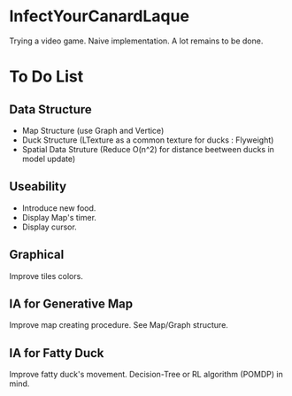 # InfectYourCanardLaque
Trying a video game.
Naive implementation. A lot remains to be done.

# To Do List

## Data Structure
* Map Structure (use Graph and Vertice)
* Duck Structure (LTexture as a common texture for ducks : Flyweight)
* Spatial Data Struture (Reduce O(n^2) for distance beetween ducks in model update)

## Useability
* Introduce new food.
* Display Map's timer.
* Display cursor.

## Graphical
Improve tiles colors.

## IA for Generative Map
Improve map creating procedure. See Map/Graph structure.

## IA for Fatty Duck
Improve fatty duck's movement. Decision-Tree or RL algorithm (POMDP) in mind.
